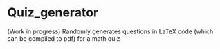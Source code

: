 # Quiz_generator

(Work in progress)
Randomly generates questions in LaTeX code (which can be compiled to pdf) for a math quiz
